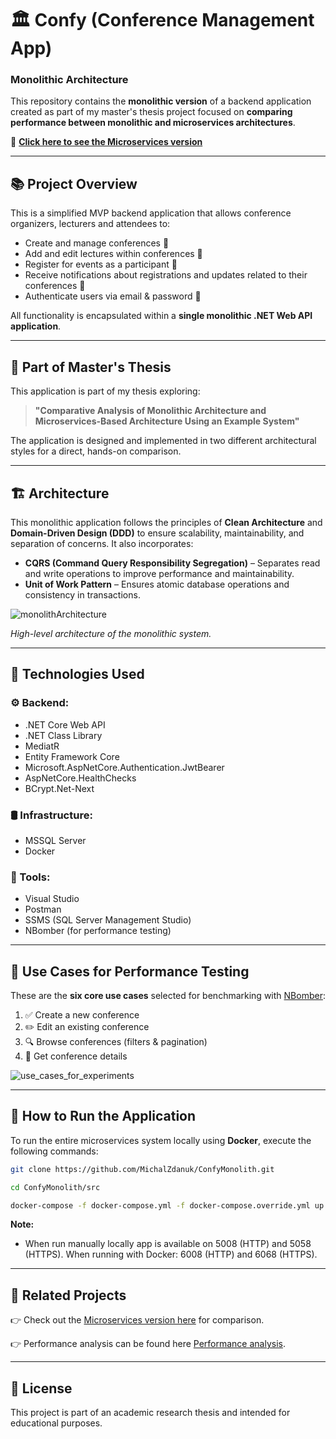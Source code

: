 # 🏛️ Confy (Conference Management App)
### Monolithic Architecture

This repository contains the **monolithic version** of a backend application created as part of my master's thesis project focused on **comparing performance between monolithic and microservices architectures**.

📌 **[Click here to see the Microservices version](https://github.com/MichalZdanuk/ConfyMicroservices)**

---

## 📚 Project Overview

This is a simplified MVP backend application that allows conference organizers, lecturers and attendees to:

- Create and manage conferences 📝  
- Add and edit lectures within conferences 🎤  
- Register for events as a participant 🙋
- Receive notifications about registrations and updates related to their conferences 📣
- Authenticate users via email & password 🔐

All functionality is encapsulated within a **single monolithic .NET Web API application**.

---

## 🧠 Part of Master's Thesis

This application is part of my thesis exploring:

> **"Comparative Analysis of Monolithic Architecture and Microservices-Based Architecture Using an Example System"**

The application is designed and implemented in two different architectural styles for a direct, hands-on comparison.

---

## 🏗️ Architecture  

This monolithic application follows the principles of **Clean Architecture** and **Domain-Driven Design (DDD)** to ensure scalability, maintainability, and separation of concerns. It also incorporates:  

- **CQRS (Command Query Responsibility Segregation)** – Separates read and write operations to improve performance and maintainability.  
- **Unit of Work Pattern** – Ensures atomic database operations and consistency in transactions. 

![monolithArchitecture](https://github.com/user-attachments/assets/068d01fc-889f-4a14-9612-52611de10938)

*High-level architecture of the monolithic system.* 

---

## 🔧 Technologies Used

### ⚙️ Backend:
- .NET Core Web API
- .NET Class Library
- MediatR
- Entity Framework Core
- Microsoft.AspNetCore.Authentication.JwtBearer
- AspNetCore.HealthChecks
- BCrypt.Net-Next

### 🛢️ Infrastructure:
- MSSQL Server
- Docker

### 🧪 Tools:
- Visual Studio
- Postman
- SSMS (SQL Server Management Studio)
- NBomber (for performance testing)

---

## 🧪 Use Cases for Performance Testing

These are the **six core use cases** selected for benchmarking with [NBomber](https://nbomber.com/):

1. ✅ Create a new conference  
2. ✏️ Edit an existing conference  
3. 🔍 Browse conferences (filters & pagination)  
4. 📄 Get conference details

![use_cases_for_experiments](https://github.com/user-attachments/assets/90c5fc7a-6ffa-410d-89eb-97e634e58d98)

---

## 🏃 How to Run the Application

To run the entire microservices system locally using **Docker**, execute the following commands:

```bash
git clone https://github.com/MichalZdanuk/ConfyMonolith.git
```
```bash
cd ConfyMonolith/src
```
```bash
docker-compose -f docker-compose.yml -f docker-compose.override.yml up
```

**Note:**
- When run manually locally app is available on 5008 (HTTP) and 5058 (HTTPS). When running with Docker: 6008 (HTTP) and 6068 (HTTPS).

---

## 🔗 Related Projects

👉 Check out the [Microservices version here](https://github.com/MichalZdanuk/ConfyMicroservices) for comparison.

👉 Performance analysis can be found here [Performance analysis](https://github.com/MichalZdanuk/ArchitecturesAnalysis).

---

## 📄 License

This project is part of an academic research thesis and intended for educational purposes.
